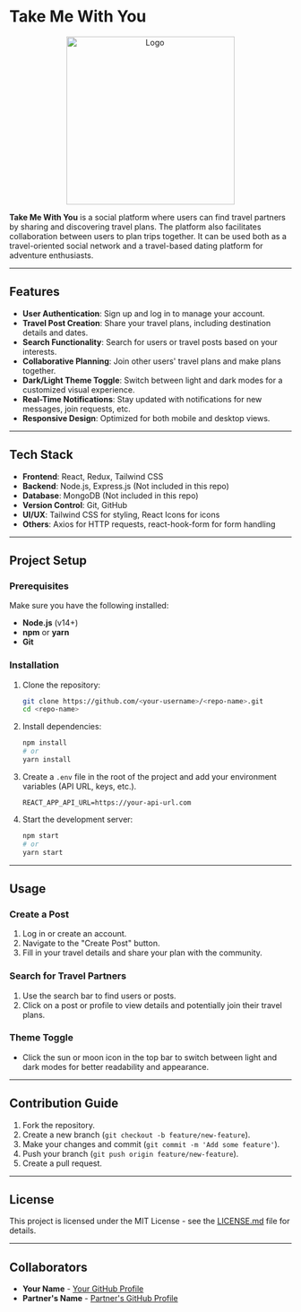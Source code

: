 # Take Me With You
<p align="center">
  <img src="https://github.com/user-attachments/assets/89d6cd3d-83a6-4bd6-94fc-e00c18c8a6a6" alt="Logo" width="300" height="auto">
</p>


**Take Me With You** is a social platform where users can find travel partners by sharing and discovering travel plans. The platform also facilitates collaboration between users to plan trips together. It can be used both as a travel-oriented social network and a travel-based dating platform for adventure enthusiasts.

---

## Features

- **User Authentication**: Sign up and log in to manage your account.
- **Travel Post Creation**: Share your travel plans, including destination details and dates.
- **Search Functionality**: Search for users or travel posts based on your interests.
- **Collaborative Planning**: Join other users' travel plans and make plans together.
- **Dark/Light Theme Toggle**: Switch between light and dark modes for a customized visual experience.
- **Real-Time Notifications**: Stay updated with notifications for new messages, join requests, etc.
- **Responsive Design**: Optimized for both mobile and desktop views.

---

## Tech Stack

- **Frontend**: React, Redux, Tailwind CSS
- **Backend**: Node.js, Express.js (Not included in this repo)
- **Database**: MongoDB (Not included in this repo)
- **Version Control**: Git, GitHub
- **UI/UX**: Tailwind CSS for styling, React Icons for icons
- **Others**: Axios for HTTP requests, react-hook-form for form handling

---

## Project Setup

### Prerequisites

Make sure you have the following installed:

- **Node.js** (v14+)
- **npm** or **yarn**
- **Git**

### Installation

1. Clone the repository:

   ```bash
   git clone https://github.com/<your-username>/<repo-name>.git
   cd <repo-name>
   ```

2. Install dependencies:

   ```bash
   npm install
   # or
   yarn install
   ```

3. Create a `.env` file in the root of the project and add your environment variables (API URL, keys, etc.).

   ```
   REACT_APP_API_URL=https://your-api-url.com
   ```

4. Start the development server:

   ```bash
   npm start
   # or
   yarn start
   ```

---

## Usage

### Create a Post

1. Log in or create an account.
2. Navigate to the "Create Post" button.
3. Fill in your travel details and share your plan with the community.

### Search for Travel Partners

1. Use the search bar to find users or posts.
2. Click on a post or profile to view details and potentially join their travel plans.

### Theme Toggle

- Click the sun or moon icon in the top bar to switch between light and dark modes for better readability and appearance.

---

## Contribution Guide

1. Fork the repository.
2. Create a new branch (`git checkout -b feature/new-feature`).
3. Make your changes and commit (`git commit -m 'Add some feature'`).
4. Push your branch (`git push origin feature/new-feature`).
5. Create a pull request.

---

## License

This project is licensed under the MIT License - see the [LICENSE.md](LICENSE.md) file for details.

---

## Collaborators

- **Your Name** - [Your GitHub Profile](https://github.com/your-profile)
- **Partner's Name** - [Partner's GitHub Profile](https://github.com/partner-profile)
